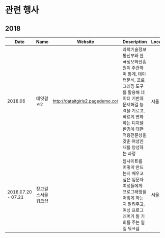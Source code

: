 # 관련 행사

## 2018
| Date | Name | Website | Description | Location | Social |
|---|---|---|---|---|---|
| 2018.06 | 데잇걸즈2 |http://dataitgirls2.pagedemo.co/  | 과학기술정보통신부와 한국정보화진흥원이 주관하며 통계, 데이터분석, 프로그래밍 도구를 활용해 데이터 기반의 문제해결 능력을 기르고, 빠르게 변화하는 디지털 환경에 대한 적응전문성을 갖춘 여성인재를 양성하는 과정 | 서울 |[![](icons/facebook-icon.png)](https://www.facebook.com/dataitgirls/)|
| 2018.07.20 - 07.21 | 장고걸스서울 워크샵 | | 웹사이트를 어떻게 만드는지 배우고 싶은 입문자 여성들에게 프로그래밍을 어떻게 하는지 알려주고, 여성 프로그래머가 될 기회를 주는 일일 워크샵 | 서울 |[![](icons/facebook-icon.png)](https://www.facebook.com/djangogirlsseoul/)|
